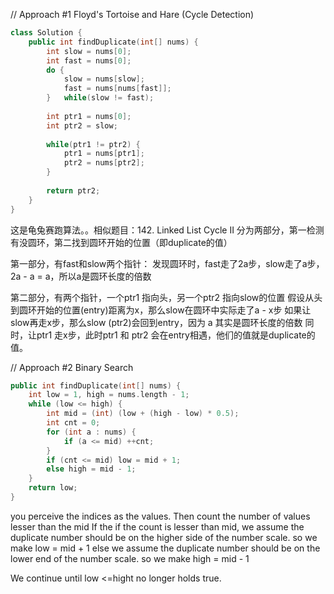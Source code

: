 // Approach #1 Floyd's Tortoise and Hare (Cycle Detection)
```cpp
class Solution {
    public int findDuplicate(int[] nums) {
        int slow = nums[0];
        int fast = nums[0];
        do {
            slow = nums[slow];
            fast = nums[nums[fast]];
        }   while(slow != fast);
        
        int ptr1 = nums[0];
        int ptr2 = slow;
        
        while(ptr1 != ptr2) {
            ptr1 = nums[ptr1];
            ptr2 = nums[ptr2];
        }
        
        return ptr2;
    }
}
```
这是龟兔赛跑算法。。相似题目：142. Linked List Cycle II
分为两部分，第一检测有没圆环，第二找到圆环开始的位置（即duplicate的值）

第一部分，有fast和slow两个指针：
发现圆环时，fast走了2a步，slow走了a步，2a - a = a，所以a是圆环长度的倍数

第二部分，有两个指针，一个ptr1 指向头，另一个ptr2 指向slow的位置
假设从头到圆环开始的位置(entry)距离为x，那么slow在圆环中实际走了a - x步
如果让slow再走x步，那么slow (ptr2)会回到entry，因为 a 其实是圆环长度的倍数
同时，让ptr1 走x步，此时ptr1 和 ptr2 会在entry相遇，他们的值就是duplicate的值。

// Approach #2 Binary Search
```cpp
public int findDuplicate(int[] nums) {
	int low = 1, high = nums.length - 1;
    while (low <= high) {
        int mid = (int) (low + (high - low) * 0.5);
        int cnt = 0;
        for (int a : nums) {
            if (a <= mid) ++cnt;
        }
        if (cnt <= mid) low = mid + 1;
        else high = mid - 1;
    }
    return low;
}
```

you perceive the indices as the values.
Then count the number of values lesser than the mid
If the if the count is lesser than mid, we assume the duplicate number should be on the higher side of the number scale.
so we make low = mid + 1
else we assume the duplicate number should be on the lower end of the number scale.
so we make high = mid - 1

We continue until low <=hight no longer holds true.
